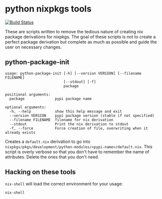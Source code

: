 # python nixpkgs tools

[![Build Status](https://travis-ci.org/nix-community/nixpkgs-pytools.svg?branch=master)](https://travis-ci.org/nix-community/nixpkgs-pytools)

These are scripts written to remove the tedious nature of creating nix
package derivations for nixpkgs. The goal of these scripts is not to
create a perfect package derivation but complete as much as possible
and guide the user on necessary changes.

## python-package-init

```
usage: python-package-init [-h] [--version VERSION] [--filename FILENAME]
                           [--stdout] [-f]
                           package

positional arguments:
  package              pypi package name

optional arguments:
  -h, --help           show this help message and exit
  --version VERSION    pypi package version (stable if not specified)
  --filename FILENAME  filename for nix derivation
  --stdout             Print the nix derivation to stdout
  -f, --force          Force creation of file, overwriting when it already exists
```

Creates a `default.nix` derivation to go into
`nixpkgs/pkgs/development/python-modules/<pypi-name>/default.nix`. This
script is overly verbose so that you don't have to remember the name
of attributes. Delete the ones that you don't need.


## Hacking on these tools

`nix-shell` will load the correct environment for your usage:

```
nix-shell
```
